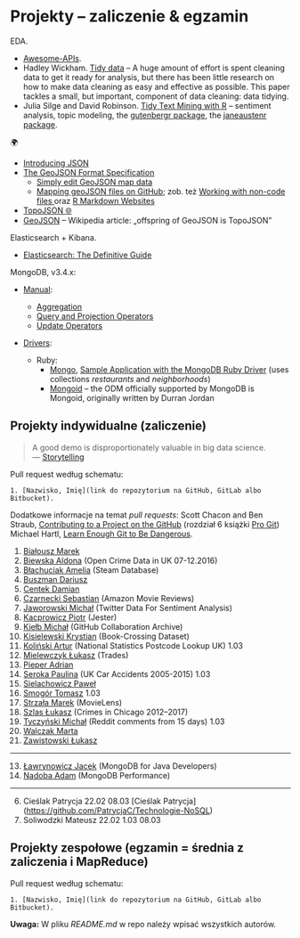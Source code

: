 # Projekty – zaliczenie & egzamin

EDA.

* [Awesome-APIs](git@github.com:abhishekbanthia/Awesome-APIs.git).
* Hadley Wickham.
  [Tidy data](http://vita.had.co.nz/papers/tidy-data.html) –
  A huge amount of effort is spent cleaning data to get it ready for analysis, but
  there has been little research on how to make data cleaning as easy and
  effective as possible. This paper tackles a small, but important, component of
  data cleaning: data tidying.
* Julia Silge and David Robinson.
  [Tidy Text Mining with R](http://tidytextmining.com) – sentiment analysis, topic modeling,
  the [gutenbergr package](https://github.com/ropenscilabs/gutenbergr),
  the [janeaustenr package](https://cran.r-project.org/web/packages/janeaustenr/index.html).

:earth_africa:

* [Introducing JSON](http://www.json.org/)
* [The GeoJSON Format Specification](http://geojson.org/geojson-spec.html)
  - [Simply edit GeoJSON map data](http://geojson.io/)
  - [Mapping geoJSON files on GitHub](https://help.github.com/articles/mapping-geojson-files-on-github);
    zob. też [Working with non-code files ](https://help.github.com/categories/working-with-non-code-files/)
    oraz
    [R Markdown Websites](http://rmarkdown.rstudio.com/rmarkdown_websites.html)
* [TopoJSON :globe_with_meridians:](https://github.com/topojson/topojson)
* [GeoJSON](https://en.wikipedia.org/wiki/GeoJSON) – Wikipedia article:
  „offspring of GeoJSON is TopoJSON”

Elasticsearch + Kibana.

* [Elasticsearch: The Definitive Guide](https://www.elastic.co/guide/en/elasticsearch/guide/master/index.html)

MongoDB, v3.4.x:

* [Manual](https://docs.mongodb.com/manual/):
  - [Aggregation](https://docs.mongodb.com/manual/aggregation/)
  - [Query and Projection Operators](https://docs.mongodb.org/manual/reference/operator/query/)
  - [Update Operators](https://docs.mongodb.org/manual/reference/operator/update/)

* [Drivers](https://docs.mongodb.com/ecosystem/drivers/):
  - Ruby:
    * [Mongo](https://docs.mongodb.com/ruby-driver/master/quick-start/),
      [Sample Application with the MongoDB Ruby Driver](https://github.com/steveren/ruby-driver-sample-app)
      (uses collections _restaurants_ and _neighborhoods_)
    * [Mongoid](https://docs.mongodb.com/ruby-driver/master/mongoid/) –
      the ODM officially supported by MongoDB is Mongoid,
      originally written by Durran Jordan


## Projekty indywidualne (zaliczenie)

> A good demo is disproportionately valuable in big data science.<br>
> — [Storytelling](http://en.wikipedia.org/wiki/Storytelling)

Pull request według schematu:
```
1. [Nazwisko, Imię](link do repozytorium na GitHub, GitLab albo Bitbucket).
```

Dodatkowe informacje na temat _pull requests_: Scott Chacon and Ben Straub,
[Contributing to a Project on the GitHub](https://git-scm.com/book/en/v2/GitHub-Contributing-to-a-Project)
(rozdział 6 książki [Pro Git](https://git-scm.com/book/en/v2))
Michael Hartl, [Learn Enough Git to Be Dangerous](https://www.learnenough.com/git-tutorial).

1. [Białousz Marek](https://github.com/Mareks1/noSQL-projekt)
2. [Biewska Aldona](https://github.com/abie115/nosql) (Open Crime Data in UK 07-12.2016)
3. [Błachuciak Amelia](https://github.com/erathiel/nosql) (Steam Database)
4. [Buszman Dariusz](https://github.com/dbuszman/NoSQL)
5. [Centek Damian](https://github.com/DragonDC/NoSQL)
7. [Czarnecki Sebastian](https://github.com/sebcza/nosql.git) (Amazon Movie Reviews)
8. [Jaworowski Michał](https://github.com/kropeq/nosql) (Twitter Data For Sentiment Analysis)
9. [Kacprowicz Piotr](https://github.com/Undauted/NoSQL) (Jester)
10. [Kiełb Michał](https://github.com/mkielb/nosql) (GitHub Collaboration Archive)
11. [Kisielewski Krystian](https://bitbucket.org/nosql2017/nosql) (Book-Crossing Dataset)
12. [Koliński Artur](https://github.com/artkolinski/NoSQL) (National Statistics Postcode Lookup UK) 1.03
14. [Mielewczyk Łukasz](https://github.com/romety2/nosql) (Trades)
16. [Pieper Adrian](https://github.com/adrpieper/ug-nosql-project)
17. [Seroka Paulina](https://github.com/pseroka/nosql) (UK Car Accidents 2005-2015) 1.03
18. [Sielachowicz Paweł](https://github.com/psielachowicz/NoSQLDB)
19. [Smogór Tomasz](https://github.com/tsmogor/NoSql) 1.03
21. [Strzała Marek](https://github.com/MarekAG/nosql) (MovieLens)
22. [Szlas Łukasz](https://github.com/vakoz2/nosql) (Crimes in Chicago 2012–2017)
23. [Tyczyński Michał](https://github.com/mtyczynski/nosql) (Reddit comments from 15 days) 1.03
24. [Walczak Marta](https://github.com/mawala/projekty-nosql)
25. [Zawistowski Łukasz](https://github.com/lzawistowski/nosql)

----

13. [Ławrynowicz Jacek](https://github.com/jlawrynowicz/projekty-nosql) (MongoDB for Java Developers)
15. [Nadoba Adam](https://github.com/anadoba/projekty-nosql) (MongoDB Performance)

---

6. Cieślak Patrycja 22.02 08.03 [Cieślak Patrycja] (https://github.com/PatrycjaC/Technologie-NoSQL)
20. Soliwodzki Mateusz 22.02 1.03 08.03


## Projekty zespołowe (egzamin = średnia z zaliczenia i MapReduce)

Pull request według schematu:
```
1. [Nazwisko, Imię](link do repozytorium na GitHub, GitLab albo Bitbucket).
```

**Uwaga:** W pliku _README.md_ w repo należy wpisać wszystkich autorów.
